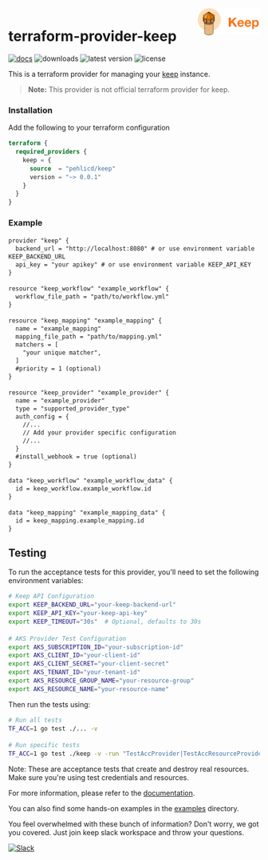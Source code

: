 <picture>
  <img align="right" height="54" src="assets/keep-logo.png">
</picture>

# terraform-provider-keep

[![docs](https://img.shields.io/static/v1?label=docs&message=terraform&color=informational&style=for-the-badge&logo=terraform)](https://registry.terraform.io/providers/pehlicd/keep/latest/docs)
![downloads](https://img.shields.io/badge/dynamic/json?url=https%3A%2F%2Fregistry.terraform.io%2Fv2%2Fproviders%2Fpehlicd%2Fkeep%3Finclude%3Dcategories%2Cmoved-to%2Cpotential-fork-of%2Cprovider-versions%2Ctop-modules%26include%3Dcategories%252Cmoved-to%252Cpotential-fork-of%252Cprovider-versions%252Ctop-modules%26name%3Dkeep%26namespace%3Dpehlicd&query=data.attributes.downloads&style=for-the-badge&logo=terraform&label=downloads&color=brightgreen)
![latest version](https://img.shields.io/github/v/release/pehlicd/terraform-provider-keep?style=for-the-badge&label=latest%20version&color=orange)
![license](https://img.shields.io/github/license/pehlicd/terraform-provider-keep?style=for-the-badge)

This is a terraform provider for managing your [keep](https://github.com/keephq/keep) instance.

> **Note:** This provider is not official terraform provider for keep.

### Installation

Add the following to your terraform configuration

```tf
terraform {
  required_providers {
    keep = {
      source  = "pehlicd/keep"
      version = "~> 0.0.1"
    }
  }
}
```

### Example

```hcl
provider "keep" {
  backend_url = "http://localhost:8080" # or use environment variable KEEP_BACKEND_URL
  api_key = "your apikey" # or use environment variable KEEP_API_KEY
}

resource "keep_workflow" "example_workflow" {
  workflow_file_path = "path/to/workflow.yml"
}

resource "keep_mapping" "example_mapping" {
  name = "example_mapping"
  mapping_file_path = "path/to/mapping.yml"
  matchers = [
    "your unique matcher",
  ]
  #priority = 1 (optional)
}

resource "keep_provider" "example_provider" {
  name = "example_provider"
  type = "supported_provider_type"
  auth_config = {
    //...
    // Add your provider specific configuration
    //...
  }
  #install_webhook = true (optional)
}

data "keep_workflow" "example_workflow_data" {
  id = keep_workflow.example_workflow.id
}

data "keep_mapping" "example_mapping_data" {
  id = keep_mapping.example_mapping.id
}
```

## Testing

To run the acceptance tests for this provider, you'll need to set the following environment variables:

```bash
# Keep API Configuration
export KEEP_BACKEND_URL="your-keep-backend-url"
export KEEP_API_KEY="your-keep-api-key"
export KEEP_TIMEOUT="30s"  # Optional, defaults to 30s

# AKS Provider Test Configuration
export AKS_SUBSCRIPTION_ID="your-subscription-id"
export AKS_CLIENT_ID="your-client-id"
export AKS_CLIENT_SECRET="your-client-secret"
export AKS_TENANT_ID="your-tenant-id"
export AKS_RESOURCE_GROUP_NAME="your-resource-group"
export AKS_RESOURCE_NAME="your-resource-name"
```

Then run the tests using:

```bash
# Run all tests
TF_ACC=1 go test ./... -v

# Run specific tests
TF_ACC=1 go test ./keep -v -run "TestAccProvider|TestAccResourceProvider"
```

Note: These are acceptance tests that create and destroy real resources. Make sure you're using test credentials and resources.

For more information, please refer to the [documentation](https://registry.terraform.io/providers/pehlicd/keep/latest/docs).

You can also find some hands-on examples in the [examples](./examples) directory.

You feel overwhelmed with these bunch of information? Don't worry, we got you covered. Just join keep slack workspace and throw your questions.

[![Slack](https://img.shields.io/badge/Slack-4A154B?style=for-the-badge&logo=slack&logoColor=white)](https://slack.keephq.dev)
